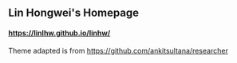 ## Lin Hongwei's Homepage

#### https://linlhw.github.io/linhw/

Theme adapted is from https://github.com/ankitsultana/researcher
